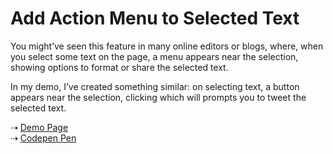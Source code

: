 # Add Action Menu to Selected Text

You might’ve seen this feature in many online editors or blogs, where, when you select some text on the page, a menu appears near the selection, showing options to format or share the selected text.

In my demo, I’ve created something similar: on selecting text, a button appears near the selection, clicking which will prompts you to tweet the selected text.

&#x21e2; <a href="http://bit.ly/selectedTextMenu" target=_blank>Demo Page</a>  
&#x21e2; <a href="http://codepen.io/rpsthecoder/details/evYGwB" target=_blank>Codepen Pen</a>
